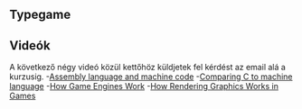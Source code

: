 ## Typegame



## Videók
A következő négy videó közül kettőhöz küldjetek fel kérdést az email alá a kurzusig.
 -[Assembly language and machine code](https://www.youtube.com/watch?v=wA2oMRmbrfo)
 -[Comparing C to machine language](https://www.youtube.com/watch?v=yOyaJXpAYZQ)
 -[How Game Engines Work](https://www.youtube.com/watch?v=DKrdLKetBZE)
 -[How Rendering Graphics Works in Games](https://www.youtube.com/watch?v=cvcAjgMUPUA)
